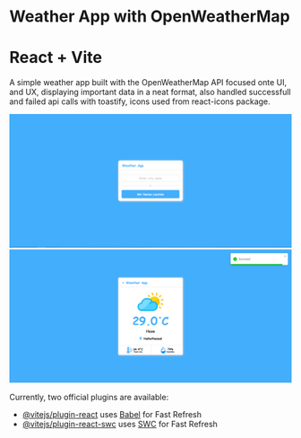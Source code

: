 # Weather App with OpenWeatherMap
# React + Vite

A simple weather app built with the OpenWeatherMap API focused onte UI, and UX, displaying important data in a neat format, also handled successfull and failed api calls with toastify, icons used from react-icons package.

<img src="./home.PNG" />
<img src="./app.PNG" />



Currently, two official plugins are available:

- [@vitejs/plugin-react](https://github.com/vitejs/vite-plugin-react/blob/main/packages/plugin-react/README.md) uses [Babel](https://babeljs.io/) for Fast Refresh
- [@vitejs/plugin-react-swc](https://github.com/vitejs/vite-plugin-react-swc) uses [SWC](https://swc.rs/) for Fast Refresh
